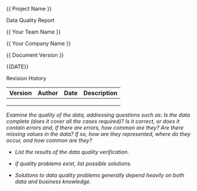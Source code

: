 {{ Project Name }}

Data Quality Report

{{ Your Team Name }}

{{ Your Company Name }}

{{ Document Version }}

{{DATE}}

Revision History

| **Version** | **Author** | **Date** | **Description** |
|-------------|------------|----------|-----------------|
|             |            |          |                 |
|             |            |          |                 |
|             |            |          |                 |

*Examine the quality of the data, addressing questions such as: Is the
data complete (does it cover all the cases required)? Is it correct, or
does it contain errors and, if there are errors, how common are they?
Are there missing values in the data? If so, how are they represented,
where do they occur, and how common are they?*

-   *List the results of the data quality verification.*

-   *if quality problems exist, list possible solutions.*

-   *Solutions to data quality problems generally depend heavily on both
    data and business knowledge.*

